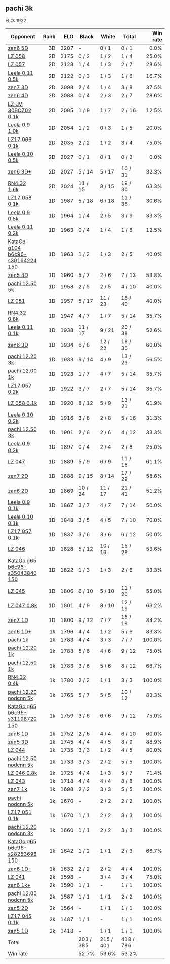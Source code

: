 ## pachi 3k ##

ELO: 1922

Opponent | Rank | ELO | Black | White | Total | Win rate
---------|-----:|----:|-------|-------|-------|-------:
[zen6 5D](zen6%205D.md) | 3D | 2207 | - | 0 / 1 | 0 / 1 | 0.0%
[LZ 058](LZ%20058.md) | 2D | 2175 | 0 / 2 | 1 / 2 | 1 / 4 | 25.0%
[LZ 057](LZ%20057.md) | 2D | 2128 | 1 / 4 | 1 / 3 | 2 / 7 | 28.6%
[Leela 0.11 0.5k](Leela%200.11%200.5k.md) | 2D | 2122 | 0 / 3 | 1 / 3 | 1 / 6 | 16.7%
[zen7 3D](zen7%203D.md) | 2D | 2098 | 2 / 4 | 1 / 4 | 3 / 8 | 37.5%
[zen6 4D](zen6%204D.md) | 2D | 2088 | 0 / 4 | 2 / 3 | 2 / 7 | 28.6%
[LZ LM 30BOZ02 0.1k](LZ%20LM%2030BOZ02%200.1k.md) | 2D | 2085 | 1 / 9 | 1 / 7 | 2 / 16 | 12.5%
[Leela 0.9 1.0k](Leela%200.9%201.0k.md) | 2D | 2054 | 1 / 2 | 0 / 3 | 1 / 5 | 20.0%
[LZ17 066 0.1k](LZ17%20066%200.1k.md) | 2D | 2035 | 2 / 2 | 1 / 2 | 3 / 4 | 75.0%
[Leela 0.10 0.5k](Leela%200.10%200.5k.md) | 2D | 2027 | 0 / 1 | 0 / 1 | 0 / 2 | 0.0%
[zen6 3D+](zen6%203D+.md) | 2D | 2027 | 5 / 14 | 5 / 17 | 10 / 31 | 32.3%
[RN4.32 1.6k](RN4.32%201.6k.md) | 2D | 2024 | 11 / 15 | 8 / 15 | 19 / 30 | 63.3%
[LZ17 058 0.1k](LZ17%20058%200.1k.md) | 1D | 1987 | 5 / 18 | 6 / 18 | 11 / 36 | 30.6%
[Leela 0.9 0.5k](Leela%200.9%200.5k.md) | 1D | 1964 | 1 / 4 | 2 / 5 | 3 / 9 | 33.3%
[Leela 0.11 0.2k](Leela%200.11%200.2k.md) | 1D | 1963 | 0 / 4 | 1 / 4 | 1 / 8 | 12.5%
[KataGo g104 b6c96-s30164224 150](KataGo%20g104%20b6c96-s30164224%20150.md) | 1D | 1963 | 1 / 2 | 1 / 3 | 2 / 5 | 40.0%
[zen5 4D](zen5%204D.md) | 1D | 1960 | 5 / 7 | 2 / 6 | 7 / 13 | 53.8%
[pachi 12.50 5k](pachi%2012.50%205k.md) | 1D | 1958 | 2 / 5 | 2 / 5 | 4 / 10 | 40.0%
[LZ 051](LZ%20051.md) | 1D | 1957 | 5 / 17 | 11 / 23 | 16 / 40 | 40.0%
[RN4.32 0.8k](RN4.32%200.8k.md) | 1D | 1947 | 4 / 7 | 1 / 7 | 5 / 14 | 35.7%
[Leela 0.11 0.1k](Leela%200.11%200.1k.md) | 1D | 1938 | 11 / 17 | 9 / 21 | 20 / 38 | 52.6%
[zen6 3D](zen6%203D.md) | 1D | 1934 | 6 / 8 | 12 / 22 | 18 / 30 | 60.0%
[pachi 12.20 3k](pachi%2012.20%203k.md) | 1D | 1933 | 9 / 14 | 4 / 9 | 13 / 23 | 56.5%
[pachi 12.00 1k](pachi%2012.00%201k.md) | 1D | 1923 | 1 / 7 | 4 / 7 | 5 / 14 | 35.7%
[LZ17 057 0.2k](LZ17%20057%200.2k.md) | 1D | 1922 | 3 / 7 | 2 / 7 | 5 / 14 | 35.7%
[LZ 058 0.1k](LZ%20058%200.1k.md) | 1D | 1920 | 8 / 12 | 5 / 9 | 13 / 21 | 61.9%
[Leela 0.10 0.2k](Leela%200.10%200.2k.md) | 1D | 1916 | 3 / 8 | 2 / 8 | 5 / 16 | 31.3%
[pachi 12.50 3k](pachi%2012.50%203k.md) | 1D | 1901 | 2 / 6 | 2 / 6 | 4 / 12 | 33.3%
[Leela 0.9 0.2k](Leela%200.9%200.2k.md) | 1D | 1897 | 0 / 4 | 2 / 4 | 2 / 8 | 25.0%
[LZ 047](LZ%20047.md) | 1D | 1889 | 5 / 9 | 6 / 9 | 11 / 18 | 61.1%
[zen7 2D](zen7%202D.md) | 1D | 1888 | 9 / 15 | 8 / 14 | 17 / 29 | 58.6%
[zen6 2D](zen6%202D.md) | 1D | 1869 | 10 / 24 | 11 / 17 | 21 / 41 | 51.2%
[Leela 0.9 0.1k](Leela%200.9%200.1k.md) | 1D | 1867 | 3 / 7 | 4 / 7 | 7 / 14 | 50.0%
[Leela 0.10 0.1k](Leela%200.10%200.1k.md) | 1D | 1848 | 3 / 5 | 4 / 5 | 7 / 10 | 70.0%
[LZ17 057 0.1k](LZ17%20057%200.1k.md) | 1D | 1837 | 3 / 6 | 3 / 6 | 6 / 12 | 50.0%
[LZ 046](LZ%20046.md) | 1D | 1828 | 5 / 12 | 10 / 16 | 15 / 28 | 53.6%
[KataGo g65 b6c96-s35043840 150](KataGo%20g65%20b6c96-s35043840%20150.md) | 1D | 1822 | 1 / 3 | 1 / 3 | 2 / 6 | 33.3%
[LZ 045](LZ%20045.md) | 1D | 1806 | 6 / 10 | 5 / 10 | 11 / 20 | 55.0%
[LZ 047 0.8k](LZ%20047%200.8k.md) | 1D | 1801 | 4 / 9 | 8 / 10 | 12 / 19 | 63.2%
[zen7 1D](zen7%201D.md) | 1D | 1800 | 9 / 12 | 7 / 7 | 16 / 19 | 84.2%
[zen6 1D+](zen6%201D+.md) | 1k | 1796 | 4 / 4 | 1 / 2 | 5 / 6 | 83.3%
[pachi 1k](pachi%201k.md) | 1k | 1783 | 4 / 4 | 3 / 3 | 7 / 7 | 100.0%
[pachi 12.20 1k](pachi%2012.20%201k.md) | 1k | 1783 | 5 / 6 | 4 / 6 | 9 / 12 | 75.0%
[pachi 12.50 1k](pachi%2012.50%201k.md) | 1k | 1783 | 3 / 6 | 5 / 6 | 8 / 12 | 66.7%
[RN4.32 0.4k](RN4.32%200.4k.md) | 1k | 1780 | 2 / 2 | 1 / 1 | 3 / 3 | 100.0%
[pachi 12.20 nodcnn 5k](pachi%2012.20%20nodcnn%205k.md) | 1k | 1765 | 5 / 7 | 5 / 5 | 10 / 12 | 83.3%
[KataGo g65 b6c96-s31198720 150](KataGo%20g65%20b6c96-s31198720%20150.md) | 1k | 1759 | 3 / 6 | 6 / 6 | 9 / 12 | 75.0%
[zen6 1D](zen6%201D.md) | 1k | 1752 | 2 / 6 | 4 / 4 | 6 / 10 | 60.0%
[zen5 3D](zen5%203D.md) | 1k | 1745 | 4 / 4 | 4 / 5 | 8 / 9 | 88.9%
[LZ 044](LZ%20044.md) | 1k | 1735 | 3 / 3 | 1 / 2 | 4 / 5 | 80.0%
[pachi 12.50 nodcnn 5k](pachi%2012.50%20nodcnn%205k.md) | 1k | 1733 | 3 / 3 | 2 / 2 | 5 / 5 | 100.0%
[LZ 046 0.8k](LZ%20046%200.8k.md) | 1k | 1725 | 4 / 4 | 1 / 3 | 5 / 7 | 71.4%
[LZ 043](LZ%20043.md) | 1k | 1718 | 4 / 4 | 4 / 4 | 8 / 8 | 100.0%
[zen7 1k](zen7%201k.md) | 1k | 1698 | 2 / 2 | 3 / 3 | 5 / 5 | 100.0%
[pachi nodcnn 5k](pachi%20nodcnn%205k.md) | 1k | 1670 | - | 2 / 2 | 2 / 2 | 100.0%
[LZ17 051 0.1k](LZ17%20051%200.1k.md) | 1k | 1670 | 1 / 1 | 2 / 2 | 3 / 3 | 100.0%
[pachi 12.20 nodcnn 3k](pachi%2012.20%20nodcnn%203k.md) | 1k | 1660 | 1 / 1 | 2 / 2 | 3 / 3 | 100.0%
[KataGo g65 b6c96-s28253696 150](KataGo%20g65%20b6c96-s28253696%20150.md) | 1k | 1642 | 1 / 2 | 1 / 1 | 2 / 3 | 66.7%
[zen6 1D-](zen6%201D-.md) | 1k | 1632 | 2 / 2 | 2 / 2 | 4 / 4 | 100.0%
[LZ 041](LZ%20041.md) | 2k | 1598 | - | 3 / 4 | 3 / 4 | 75.0%
[zen6 1k+](zen6%201k+.md) | 2k | 1590 | 1 / 1 | - | 1 / 1 | 100.0%
[pachi 12.00 nodcnn 5k](pachi%2012.00%20nodcnn%205k.md) | 2k | 1587 | 1 / 1 | 1 / 1 | 2 / 2 | 100.0%
[zen5 2D](zen5%202D.md) | 2k | 1564 | - | 1 / 1 | 1 / 1 | 100.0%
[LZ17 045 0.1k](LZ17%20045%200.1k.md) | 2k | 1487 | 1 / 1 | - | 1 / 1 | 100.0%
[zen5 1D](zen5%201D.md) | 2k | 1418 | - | 1 / 1 | 1 / 1 | 100.0%
Total | | | 203 / 385 | 215 / 401 | 418 / 786 | 
Win rate| | | 52.7% | 53.6% | 53.2% | 
